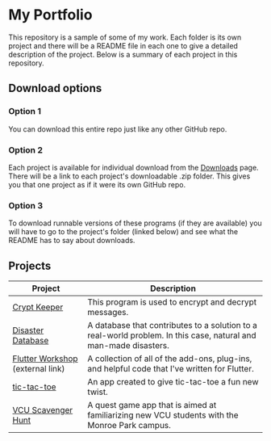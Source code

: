 # My Portfolio

This repository is a sample of some of my work. Each folder is its own project and there will be a README file in each one to give a detailed description of the project. Below is a summary of each project in this repository.

## Download options

### Option 1

You can download this entire repo just like any other GitHub repo.

### Option 2

Each project is available for individual download from the [Downloads](downloads.md) page. There will be a link to each project's downloadable .zip folder. This gives you that one project as if it were its own GitHub repo.

### Option 3

To download runnable versions of these programs (if they are available) you will have to go to the project's folder (linked below) and see what the README has to say about downloads.

## Projects

| Project | Description |
| --- | --- |
| [Crypt Keeper](Crypt%20Keeper) | This program is used to encrypt and decrypt messages. |
| [Disaster Database](Disaster%20Database) | A database that contributes to a solution to a real-world problem. In this case, natural and man-made disasters. |
| [Flutter Workshop](https://github.com/babincc/flutter_workshop) (external link) | A collection of all of the add-ons, plug-ins, and helpful code that I've written for Flutter. |
| [tic-tac-toe](tic-tac-toe) | An app created to give tic-tac-toe a fun new twist. |
| [VCU Scavenger Hunt](VCU%20Scavenger%20Hunt) | A quest game app that is aimed at familiarizing new VCU students with the Monroe Park campus. |
